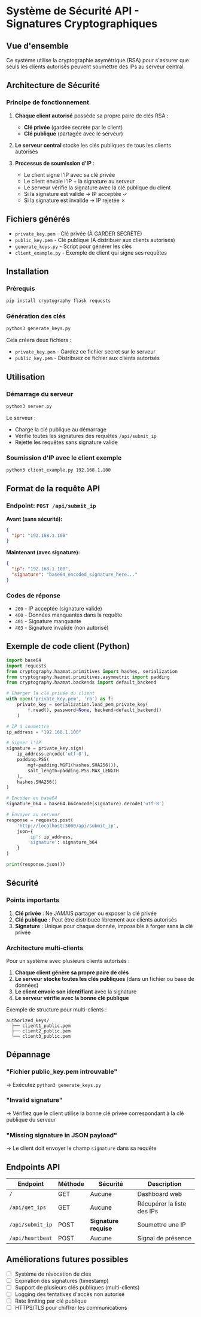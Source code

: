 # Système de Sécurité API - Signatures Cryptographiques

## Vue d'ensemble

Ce système utilise la cryptographie asymétrique (RSA) pour s'assurer que seuls les clients autorisés peuvent soumettre des IPs au serveur central.

## Architecture de Sécurité

### Principe de fonctionnement

1. **Chaque client autorisé** possède sa propre paire de clés RSA :
   - **Clé privée** (gardée secrète par le client)
   - **Clé publique** (partagée avec le serveur)

2. **Le serveur central** stocke les clés publiques de tous les clients autorisés

3. **Processus de soumission d'IP** :
   - Le client signe l'IP avec sa clé privée
   - Le client envoie l'IP + la signature au serveur
   - Le serveur vérifie la signature avec la clé publique du client
   - Si la signature est valide → IP acceptée ✓
   - Si la signature est invalide → IP rejetée ✗

## Fichiers générés

- `private_key.pem` - Clé privée (À GARDER SECRÈTE)
- `public_key.pem` - Clé publique (À distribuer aux clients autorisés)
- `generate_keys.py` - Script pour générer les clés
- `client_example.py` - Exemple de client qui signe ses requêtes

## Installation

### Prérequis

```bash
pip install cryptography flask requests
```

### Génération des clés

```bash
python3 generate_keys.py
```

Cela créera deux fichiers :
- `private_key.pem` - Gardez ce fichier secret sur le serveur
- `public_key.pem` - Distribuez ce fichier aux clients autorisés

## Utilisation

### Démarrage du serveur

```bash
python3 server.py
```

Le serveur :
- Charge la clé publique au démarrage
- Vérifie toutes les signatures des requêtes `/api/submit_ip`
- Rejette les requêtes sans signature valide

### Soumission d'IP avec le client exemple

```bash
python3 client_example.py 192.168.1.100
```

## Format de la requête API

### Endpoint: `POST /api/submit_ip`

**Avant (sans sécurité):**
```json
{
  "ip": "192.168.1.100"
}
```

**Maintenant (avec signature):**
```json
{
  "ip": "192.168.1.100",
  "signature": "base64_encoded_signature_here..."
}
```

### Codes de réponse

- `200` - IP acceptée (signature valide)
- `400` - Données manquantes dans la requête
- `401` - Signature manquante
- `403` - Signature invalide (non autorisé)

## Exemple de code client (Python)

```python
import base64
import requests
from cryptography.hazmat.primitives import hashes, serialization
from cryptography.hazmat.primitives.asymmetric import padding
from cryptography.hazmat.backends import default_backend

# Charger la clé privée du client
with open('private_key.pem', 'rb') as f:
    private_key = serialization.load_pem_private_key(
        f.read(), password=None, backend=default_backend()
    )

# IP à soumettre
ip_address = "192.168.1.100"

# Signer l'IP
signature = private_key.sign(
    ip_address.encode('utf-8'),
    padding.PSS(
        mgf=padding.MGF1(hashes.SHA256()),
        salt_length=padding.PSS.MAX_LENGTH
    ),
    hashes.SHA256()
)

# Encoder en base64
signature_b64 = base64.b64encode(signature).decode('utf-8')

# Envoyer au serveur
response = requests.post(
    'http://localhost:5000/api/submit_ip',
    json={
        'ip': ip_address,
        'signature': signature_b64
    }
)

print(response.json())
```

## Sécurité

### Points importants

1. **Clé privée** : Ne JAMAIS partager ou exposer la clé privée
2. **Clé publique** : Peut être distribuée librement aux clients autorisés
3. **Signature** : Unique pour chaque donnée, impossible à forger sans la clé privée

### Architecture multi-clients

Pour un système avec plusieurs clients autorisés :

1. **Chaque client génère sa propre paire de clés**
2. **Le serveur stocke toutes les clés publiques** (dans un fichier ou base de données)
3. **Le client envoie son identifiant** avec la signature
4. **Le serveur vérifie avec la bonne clé publique**

Exemple de structure pour multi-clients :
```
authorized_keys/
  ├── client1_public.pem
  ├── client2_public.pem
  └── client3_public.pem
```

## Dépannage

### "Fichier public_key.pem introuvable"
→ Exécutez `python3 generate_keys.py`

### "Invalid signature"
→ Vérifiez que le client utilise la bonne clé privée correspondant à la clé publique du serveur

### "Missing signature in JSON payload"
→ Le client doit envoyer le champ `signature` dans sa requête

## Endpoints API

| Endpoint | Méthode | Sécurité | Description |
|----------|---------|----------|-------------|
| `/` | GET | Aucune | Dashboard web |
| `/api/get_ips` | GET | Aucune | Récupérer la liste des IPs |
| `/api/submit_ip` | POST | **Signature requise** | Soumettre une IP |
| `/api/heartbeat` | POST | Aucune | Signal de présence |

## Améliorations futures possibles

- [ ] Système de révocation de clés
- [ ] Expiration des signatures (timestamp)
- [ ] Support de plusieurs clés publiques (multi-clients)
- [ ] Logging des tentatives d'accès non autorisé
- [ ] Rate limiting par clé publique
- [ ] HTTPS/TLS pour chiffrer les communications
